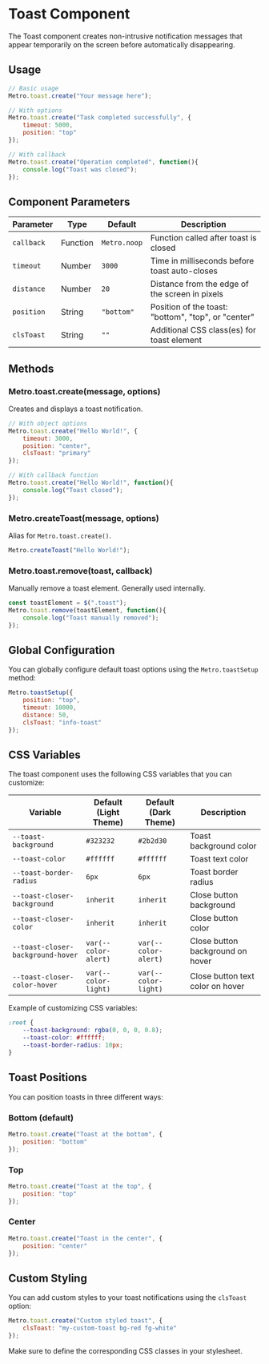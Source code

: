 # Toast Component

The Toast component creates non-intrusive notification messages that appear temporarily on the screen before automatically disappearing.

## Usage

```javascript
// Basic usage
Metro.toast.create("Your message here");

// With options
Metro.toast.create("Task completed successfully", {
    timeout: 5000,
    position: "top"
});

// With callback
Metro.toast.create("Operation completed", function(){
    console.log("Toast was closed");
});
```

## Component Parameters

| Parameter | Type | Default      | Description |
| --- | --- |--------------| --- |
| `callback` | Function | `Metro.noop` | Function called after toast is closed |
| `timeout` | Number | `3000`       | Time in milliseconds before toast auto-closes |
| `distance` | Number | `20`         | Distance from the edge of the screen in pixels |
| `position` | String | `"bottom"`   | Position of the toast: "bottom", "top", or "center" |
| `clsToast` | String | `""`         | Additional CSS class(es) for toast element |

## Methods

### Metro.toast.create(message, options)

Creates and displays a toast notification.

```javascript
// With object options
Metro.toast.create("Hello World!", {
    timeout: 3000,
    position: "center",
    clsToast: "primary"
});

// With callback function
Metro.toast.create("Hello World!", function(){
    console.log("Toast closed");
});
```

### Metro.createToast(message, options)

Alias for `Metro.toast.create()`.

```javascript
Metro.createToast("Hello World!");
```

### Metro.toast.remove(toast, callback)

Manually remove a toast element. Generally used internally.

```javascript
const toastElement = $(".toast");
Metro.toast.remove(toastElement, function(){
    console.log("Toast manually removed");
});
```

## Global Configuration

You can globally configure default toast options using the `Metro.toastSetup` method:

```javascript
Metro.toastSetup({
    position: "top",
    timeout: 10000,
    distance: 50,
    clsToast: "info-toast"
});
```

## CSS Variables

The toast component uses the following CSS variables that you can customize:

| Variable | Default (Light Theme) | Default (Dark Theme) | Description |
| --- | --- | --- | --- |
| `--toast-background` | `#323232` | `#2b2d30` | Toast background color |
| `--toast-color` | `#ffffff` | `#ffffff` | Toast text color |
| `--toast-border-radius` | `6px` | `6px` | Toast border radius |
| `--toast-closer-background` | `inherit` | `inherit` | Close button background |
| `--toast-closer-color` | `inherit` | `inherit` | Close button color |
| `--toast-closer-background-hover` | `var(--color-alert)` | `var(--color-alert)` | Close button background on hover |
| `--toast-closer-color-hover` | `var(--color-light)` | `var(--color-light)` | Close button text color on hover |

Example of customizing CSS variables:

```css
:root {
    --toast-background: rgba(0, 0, 0, 0.8);
    --toast-color: #ffffff;
    --toast-border-radius: 10px;
}
```

## Toast Positions

You can position toasts in three different ways:

### Bottom (default)
```javascript
Metro.toast.create("Toast at the bottom", {
    position: "bottom"
});
```

### Top
```javascript
Metro.toast.create("Toast at the top", {
    position: "top"
});
```

### Center
```javascript
Metro.toast.create("Toast in the center", {
    position: "center"
});
```

## Custom Styling

You can add custom styles to your toast notifications using the `clsToast` option:

```javascript
Metro.toast.create("Custom styled toast", {
    clsToast: "my-custom-toast bg-red fg-white"
});
```

Make sure to define the corresponding CSS classes in your stylesheet.

